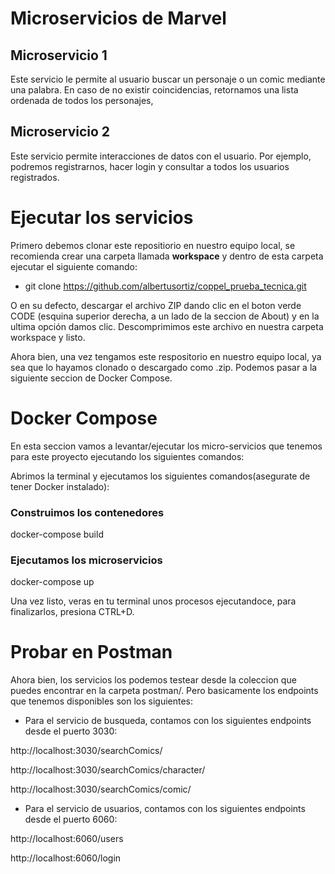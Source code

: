 # Microservicios de Marvel

## Microservicio 1

Este servicio le permite al usuario buscar un personaje o un comic mediante una palabra. En caso de no existir coincidencias, retornamos una lista ordenada de todos los personajes,

## Microservicio 2

Este servicio permite interacciones de datos con el usuario. Por ejemplo, podremos registrarnos, hacer login y consultar a todos los usuarios registrados.

# Ejecutar los servicios

Primero debemos clonar este repositiorio en nuestro equipo local, se recomienda crear una carpeta llamada **workspace** y dentro de esta carpeta ejecutar el siguiente comando:

- git clone https://github.com/albertusortiz/coppel_prueba_tecnica.git

O en su defecto, descargar el archivo ZIP dando clic en el boton verde CODE (esquina superior derecha, a un lado de la seccion de About) y en la ultima opción damos clic. Descomprimimos este archivo en nuestra carpeta workspace y listo.

Ahora bien, una vez tengamos este respositorio en nuestro equipo local, ya sea que lo hayamos clonado o descargado como .zip. Podemos pasar a la siguiente seccion de Docker Compose.

# Docker Compose

En esta seccion vamos a levantar/ejecutar los micro-servicios que tenemos para este proyecto ejecutando los siguientes comandos:

Abrimos la terminal y ejecutamos los siguientes comandos(asegurate de tener Docker instalado):

### Construimos los contenedores

docker-compose build

### Ejecutamos los microservicios

docker-compose up

Una vez listo, veras en tu terminal unos procesos ejecutandoce, para finalizarlos, presiona CTRL+D.

# Probar en Postman

Ahora bien, los servicios los podemos testear desde la coleccion que puedes encontrar en la carpeta postman/. Pero basicamente los endpoints que tenemos disponibles son los siguientes:

- Para el servicio de busqueda, contamos con los siguientes endpoints desde el puerto 3030:

http://localhost:3030/searchComics/<search>

http://localhost:3030/searchComics/character/<search>

http://localhost:3030/searchComics/comic/<search>

- Para el servicio de usuarios, contamos con los siguientes endpoints desde el puerto 6060:

http://localhost:6060/users

http://localhost:6060/login
